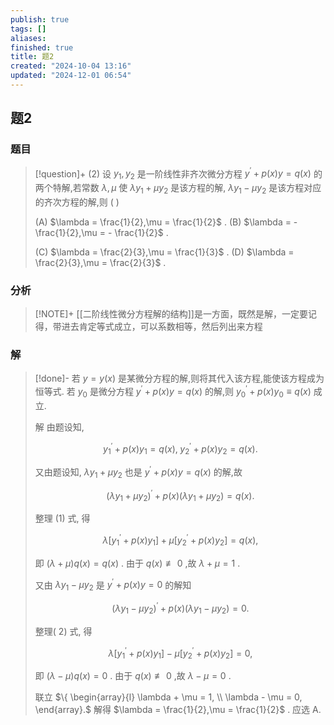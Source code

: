 ```yaml
---
publish: true
tags: []
aliases: 
finished: true
title: 题2
created: "2024-10-04 13:16"
updated: "2024-12-01 06:54"
---
```

## 题2
### 题目
> [!question]+
> (2) 设 ${y}_{1},{y}_{2}$ 是一阶线性非齐次微分方程 ${y}^{\prime } + p( x) y = q( x)$ 的两个特解,若常数 $\lambda ,\mu$ 使 $\lambda {y}_{1} + \mu {y}_{2}$ 是该方程的解, $\lambda {y}_{1} - \mu {y}_{2}$ 是该方程对应的齐次方程的解,则 ( )
> 
> (A) $\lambda  = \frac{1}{2},\mu  = \frac{1}{2}$ . (B) $\lambda  =  - \frac{1}{2},\mu  =  - \frac{1}{2}$ .
> 
> (C) $\lambda  = \frac{2}{3},\mu  = \frac{1}{3}$ . (D) $\lambda  = \frac{2}{3},\mu  = \frac{2}{3}$ .
### 分析
> [!NOTE]+
> [[二阶线性微分方程解的结构]]是一方面，既然是解，一定要记得，带进去肯定等式成立，可以系数相等，然后列出来方程
### 解
> [!done]-
> 若 $y = y( x)$ 是某微分方程的解,则将其代入该方程,能使该方程成为恒等式. 若 ${y}_{0}$ 是微分方程 ${y}^{\prime } + p( x) y = q( x)$ 的解,则 ${y}_{0}^{\prime } + p( x) {y}_{0} \equiv  q( x)$ 成立.
> 
> 解 由题设知,
> 
> $$
> {y}_{1}^{\prime } + p( x) {y}_{1} = q( x) ,\;{y}_{2}^{\prime } + p( x) {y}_{2} = q( x) .
> $$
> 
> 又由题设知, $\lambda {y}_{1} + \mu {y}_{2}$ 也是 ${y}^{\prime } + p( x) y = q( x)$ 的解,故
> 
> $$
> {( \lambda {y}_{1} + \mu {y}_{2}) }^{\prime } + p( x) ( {\lambda {y}_{1} + \mu {y}_{2}})  = q( x) . \tag{1}
> $$
> 
> 整理 (1) 式, 得
> 
> $$
> \lambda \lbrack  {{y}_{1}^{\prime } + p( x) {y}_{1}}\rbrack   + \mu \lbrack  {{y}_{2}^{\prime } + p( x) {y}_{2}}\rbrack   = q( x) ,
> $$
> 
> 即 $( {\lambda  + \mu }) q( x)  = q( x)$ . 由于 $q( x)  ≢ 0$ ,故 $\lambda  + \mu  = 1$ .
> 
> 又由 $\lambda {y}_{1} - \mu {y}_{2}$ 是 ${y}^{\prime } + p( x) y = 0$ 的解知
> 
> $$
> {( \lambda {y}_{1} - \mu {y}_{2}) }^{\prime } + p( x) ( {\lambda {y}_{1} - \mu {y}_{2}})  = 0. \tag{2}
> $$
> 
> 整理( 2) 式, 得
> 
> $$
> \lambda \lbrack  {{y}_{1}^{\prime } + p( x) {y}_{1}}\rbrack   - \mu \lbrack  {{y}_{2}^{\prime } + p( x) {y}_{2}}\rbrack   = 0,
> $$
> 
> 即 $( {\lambda  - \mu }) q( x)  = 0$ . 由于 $q( x)  ≢ 0$ ,故 $\lambda  - \mu  = 0$ .
> 
> 联立 $\{  \begin{array}{l} \lambda  + \mu  = 1, \\  \lambda  - \mu  = 0, \end{array}.$ 解得 $\lambda  = \frac{1}{2},\mu  = \frac{1}{2}$ . 应选 A.